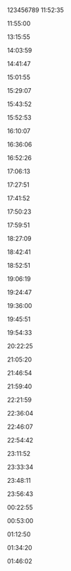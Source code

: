 123456789
11:52:35


11:55:00


13:15:55


14:03:59


14:41:47


15:01:55


15:29:07


15:43:52


15:52:53


16:10:07


16:36:06


16:52:26


17:06:13


17:27:51


17:41:52


17:50:23


17:59:51


18:27:09


18:42:41


18:52:51


19:06:19


19:24:47


19:36:00


19:45:51


19:54:33


20:22:25


21:05:20


21:46:54


21:59:40


22:21:59


22:36:04


22:46:07


22:54:42


23:11:52


23:33:34


23:48:11


23:56:43


00:22:55


00:53:00


01:12:50


01:34:20


01:46:02

